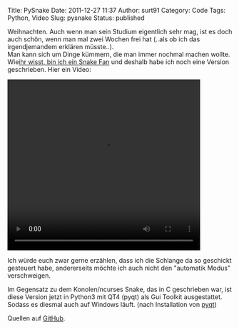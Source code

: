 Title: PySnake
Date: 2011-12-27 11:37
Author: surt91
Category: Code
Tags: Python, Video
Slug: pysnake
Status: published

Weihnachten. Auch wenn man sein Studium eigentlich sehr mag, ist es doch
auch schön, wenn man mal zwei Wochen frei hat (..als ob ich das
irgendjemandem erklären müsste..).  
Man kann sich um Dinge kümmern, die man immer nochmal machen wollte.
Wie[ihr wisst, bin ich ein Snake Fan]({filename}/snake.md) und deshalb
habe ich noch eine Version geschrieben. Hier ein Video:

<video controls="controls" height="384" width="432">
<source src="vid/pySnake.webm" type="video/webm"></source>
<source src="vid/pySnake.mp4" type="video/mp4"></source>
</video>

Ich würde euch zwar gerne erzählen, dass ich die Schlange da so
geschickt gesteuert habe, andererseits möchte ich auch nicht den
"automatik Modus" verschweigen.

Im Gegensatz zu dem Konolen/ncurses Snake, das in C geschrieben war, ist
diese Version jetzt in Python3 mit QT4 (pyqt) als Gui Toolkit
ausgestattet. Sodass es diesmal auch auf Windows läuft. (nach
Installation von
[pyqt](http://www.riverbankcomputing.co.uk/software/pyqt/download))

Quellen auf [GitHub](https://github.com/surt91/PySnake).
